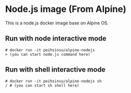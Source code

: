 # Node.js image (From Alpine)

This is a node.js docker image base on Alpine OS.

## Run with node interactive mode

```
# docker run -it peihsinsu/alpine-nodejs 
> (you can start node.js command here)
```

## Run with shell interactive mode

```
# docker run -it peihsinsu/alpine-nodejs sh
/ # (you can start sh shell here)
```


